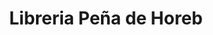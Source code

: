 ---
title: "Libreria Peña de Horeb"
url: /tiquipaya/libreria-pena-de-horeb/
shop: material de oficina
---